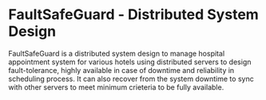 # FaultSafeGuard - Distributed System Design

FaultSafeGuard is a distributed system design to manage hospital appointment system for various hotels using distributed servers to design fault-tolerance, highly available in case of downtime and reliability in scheduling process.
It can also recover from the system downtime to sync with other servers to meet minimum crieteria to be fully available.
